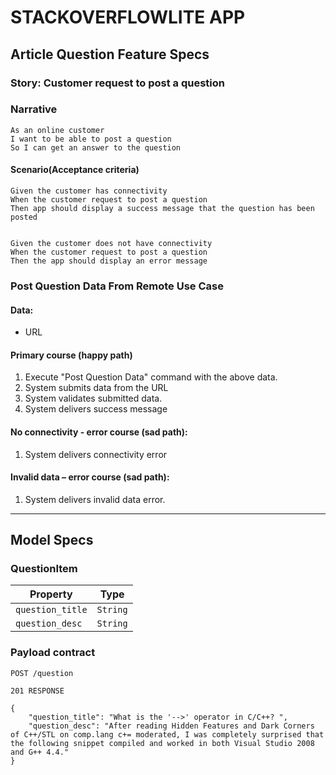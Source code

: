 #  STACKOVERFLOWLITE APP


## Article Question Feature Specs

### Story: Customer request to post a question

### Narrative
```
As an online customer
I want to be able to post a question
So I can get an answer to the question
```

#### Scenario(Acceptance criteria)
```
Given the customer has connectivity
When the customer request to post a question
Then app should display a success message that the question has been posted


Given the customer does not have connectivity
When the customer request to post a question
Then the app should display an error message
```

### Post Question Data From Remote Use Case

#### Data:
- URL

#### Primary course (happy path)
1. Execute "Post Question Data" command with the above data.
2. System submits data from the URL
3. System validates submitted data.
4. System delivers success message

#### No connectivity - error course (sad path):
1. System delivers connectivity error

#### Invalid data – error course (sad path):
1. System delivers invalid data error.

---

## Model Specs

### QuestionItem

| Property         | Type          |
| ---------------- | ------------- |
| `question_title` | `String`      |
| `question_desc`  | `String`      |

### Payload contract
```
POST /question

201 RESPONSE

{
    "question_title": "What is the '-->' operator in C/C++? ",
    "question_desc": "After reading Hidden Features and Dark Corners of C++/STL on comp.lang c+= moderated, I was completely surprised that the following snippet compiled and worked in both Visual Studio 2008 and G++ 4.4."
}
```



